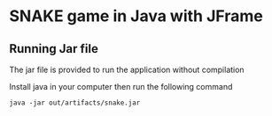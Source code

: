 # SNAKE game in Java with JFrame

## Running Jar file

The jar file is provided to run the application without compilation

Install java in your computer then run the following command

```
java -jar out/artifacts/snake.jar
```

